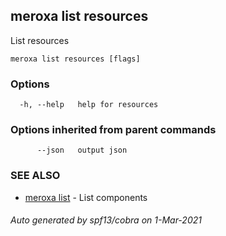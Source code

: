 ## meroxa list resources

List resources

```
meroxa list resources [flags]
```

### Options

```
  -h, --help   help for resources
```

### Options inherited from parent commands

```
      --json   output json
```

### SEE ALSO

* [meroxa list](meroxa_list.md)	 - List components

###### Auto generated by spf13/cobra on 1-Mar-2021
